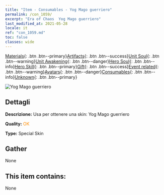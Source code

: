 ```yaml
---
title: "Item - Consumables - Yog Mago guerriero"
permalink: /con_1059/
excerpt: "Era of Chaos  Yog Mago guerriero"
last_modified_at: 2021-05-28
locale: it
ref: "con_1059.md"
toc: false
classes: wide
---
```

 [Materials](/ItemsIT/){: .btn .btn--primary}[Artifacts](/ItemsIT/Artifacts/){: .btn .btn--success}[Unit Soul](/ItemsIT/UnitSoul/){: .btn .btn--warning}[Unit Awakening](/ItemsIT/UnitAwakening/){: .btn .btn--danger}[Hero Soul](/ItemsIT/HeroSoul/){: .btn .btn--info}[Hero Skill](/ItemsIT/HeroSkill/){: .btn .btn--primary}[Gift](/ItemsIT/Gift/){: .btn .btn--success}[Event related](/ItemsIT/Events/){: .btn .btn--warning}[Avatars](/ItemsIT/Avatars/){: .btn .btn--danger}[Consumables](/ItemsIT/Consumables/){: .btn .btn--info}[Unknown](/ItemsIT/Unknown/){: .btn .btn--primary}

 ![Yog Mago guerriero](/images/h/h_Yog3.jpg)

## Dettagli
 **Descrizione:** Usa per ottenere una skin: Yog Mago guerriero

 **Quality:** <span style="color: #FF8C00">OK</span>

 **Type:** Special Skin

## Gather

  None

## This item contains:

  None

